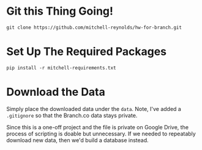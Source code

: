 # Git this Thing Going!

`git clone https://github.com/mitchell-reynolds/hw-for-branch.git`

# Set Up The Required Packages
`pip install -r mitchell-requirements.txt`

# Download the Data
Simply place the downloaded data under the `data`. Note, I've added a `.gitignore` so that the Branch.co data
stays private.

Since this is a one-off project and the file is private on Google Drive, the process of scripting is doable but unnecessary.
If we needed to repeatably download new data, then we'd build a database instead.
